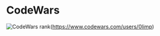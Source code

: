 # CodeWars
![CodeWars rank](https://www.codewars.com/users/0limp/badges/large)(https://www.codewars.com/users/0limp)
